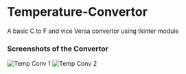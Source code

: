 # Temperature-Convertor
A basic C to F and vice Versa convertor using tkinter module


### Screenshots of the Convertor

![Temp Conv 1](https://user-images.githubusercontent.com/64526349/107503972-a7521780-6bc0-11eb-8eca-f23bdb1cae61.jpg)
![Temp Conv 2](https://user-images.githubusercontent.com/64526349/107503978-a91bdb00-6bc0-11eb-9b8b-c8373e1e4741.jpg)
